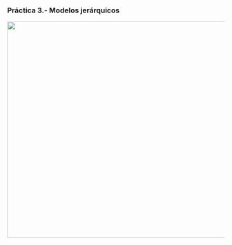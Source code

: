 ### Práctica 3.- Modelos jerárquicos

<img src="https://github.com/Adri-Sanchez/UGR-IG/blob/master/Pr%C3%A1ctica%203/images/P3-1.png" width="550" height="500"/>
